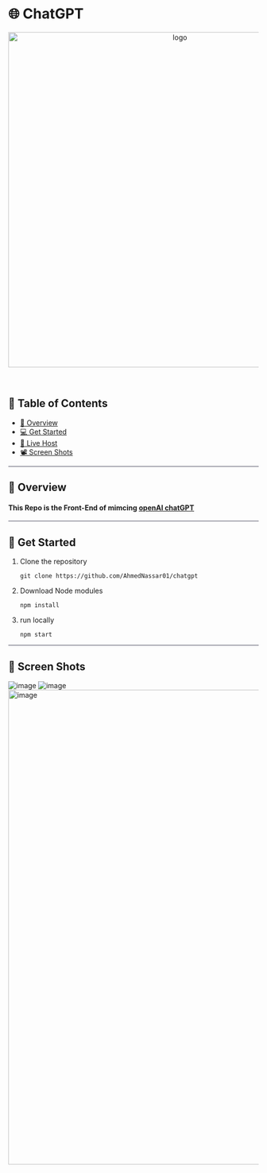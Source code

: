 <div align= >

# 🌐 ChatGPT

</div>
<div align="center">
   <img align="center"  width="675px" src="https://codegeeks.solutions/wp-content/uploads/2023/03/What-is-ChatGPT-Beginners-Guide-to-Using-the-AI-Chatbot-1024x451.webp" alt="logo">
   
</div>
 
<p align="center"> 
    <br> 
</p>

## 📝 Table of Contents
- <a href ="#about"> 📙 Overview</a>
- <a href ="#started"> 💻 Get Started</a>
- <a href ="#deployment"> 🔴 Live Host</a>
- <a href ="#video">  📽 Screen Shots</a>
<hr style="background-color: #4b4c60"></hr>


<a id = "about"></a>
## 📙 Overview 
#### This Repo is the Front-End of mimcing <a href="https://chat.openai.com/">openAI chatGPT</a>
<hr style="background-color: #4b4c60"></hr>

<a id = "started"></a>
## 🚀 Get Started <a name = "started"></a>
<ol>
<li>Clone the repository
  
```
git clone https://github.com/AhmedNassar01/chatgpt
```
</li>
<li>Download Node modules
  
```
npm install
```
</li>
<li>run locally
  
```
npm start
```
</li>
</ol>
<hr style="background-color: #4b4c60"></hr>

## 🎥 Screen Shots <a id ="video"></a>
![image](https://github.com/BasmaElhoseny01/chatgpt/assets/72309546/38ad461f-3fa2-4698-9e97-5ec9576acd08)
![image](https://github.com/BasmaElhoseny01/chatgpt/assets/72309546/65cbf70b-87cb-462f-86e8-19252284dc3c)
<img width="956" alt="image" src="https://github.com/BasmaElhoseny01/chatgpt/assets/72309546/cc43caf6-b7a7-4b8d-95b1-675041fd63f2">

